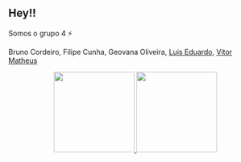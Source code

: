 ## Hey!!

Somos o grupo 4 ⚡

Bruno Cordeiro, Filipe Cunha, Geovana Oliveira, [Luis Eduardo](https://github.com/luiseduardobastos), [Vitor Matheus](https://github.com/vito0182)

<div align="center">
  <a href="https://github.com/grupo-4-aut">
  <img height="160em" src="https://github-readme-stats.vercel.app/api/top-langs/?username=grupo-4-aut&layout=compact&langs_count=7&theme=dark"/>
  <img height="160em" src="https://github-readme-stats.vercel.app/api?username=grupo-4-aut&show_icons=true&theme=dark&include_all_commits=true&count_private=true"/>
</div>

